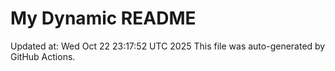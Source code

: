 # My Dynamic README
Updated at: Wed Oct 22 23:17:52 UTC 2025
This file was auto-generated by GitHub Actions.
